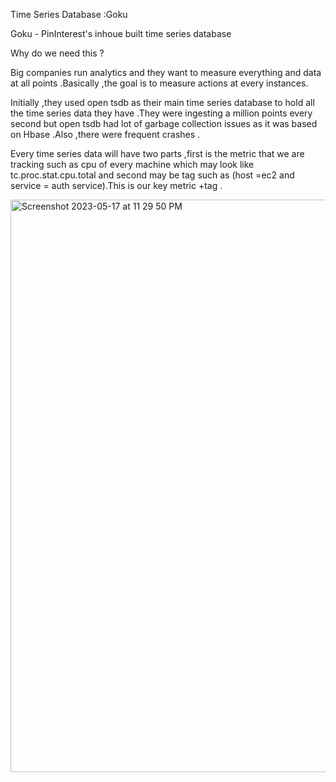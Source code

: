 Time Series Database :Goku

Goku - PinInterest's inhoue built time series database 

Why do we need this ?

Big companies run analytics and they want to measure everything and data at all points .Basically ,the goal is to measure actions at every instances.

Initially ,they used open tsdb as their main time series database to hold all the time series data they have .They were ingesting a million points every second but open tsdb had lot of garbage collection issues as it was based on Hbase .Also ,there were frequent crashes .

Every  time series data will have two parts ,first is the metric that we are tracking such as cpu of every machine 
which may look like tc.proc.stat.cpu.total and second may be tag such as (host =ec2 and service = auth service).This is our key
metric +tag .

<img width="916" alt="Screenshot 2023-05-17 at 11 29 50 PM" src="https://github.com/SangeethaVenkatesan/SystemDesignGist/assets/23241962/e5e01705-3aba-465b-9279-dd17b30a5e1a">
